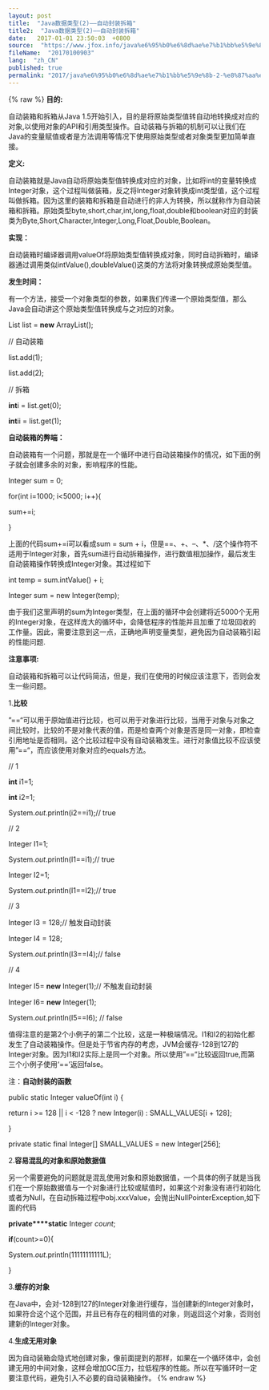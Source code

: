 ```yaml
---
layout: post
title:  "Java数据类型(2)——自动封装拆箱"
title2:  "Java数据类型(2)——自动封装拆箱"
date:   2017-01-01 23:50:03  +0800
source:  "https://www.jfox.info/java%e6%95%b0%e6%8d%ae%e7%b1%bb%e5%9e%8b-2-%e8%87%aa%e5%8a%a8%e5%b0%81%e8%a3%85%e6%8b%86%e7%ae%b1.html"
fileName:  "20170100903"
lang:  "zh_CN"
published: true
permalink: "2017/java%e6%95%b0%e6%8d%ae%e7%b1%bb%e5%9e%8b-2-%e8%87%aa%e5%8a%a8%e5%b0%81%e8%a3%85%e6%8b%86%e7%ae%b1.html"
---
```

{% raw %}
**目的:**

自动装箱和拆箱从Java 1.5开始引入，目的是将原始类型值转自动地转换成对应的对象,以使用对象的API和引用类型操作。自动装箱与拆箱的机制可以让我们在Java的变量赋值或者是方法调用等情况下使用原始类型或者对象类型更加简单直接。

**定义:**

自动装箱就是Java自动将原始类型值转换成对应的对象，比如将int的变量转换成Integer对象，这个过程叫做装箱，反之将Integer对象转换成int类型值，这个过程叫做拆箱。因为这里的装箱和拆箱是自动进行的非人为转换，所以就称作为自动装箱和拆箱。原始类型byte,short,char,int,long,float,double和boolean对应的封装类为Byte,Short,Character,Integer,Long,Float,Double,Boolean。

**实现：**

自动装箱时编译器调用valueOf将原始类型值转换成对象，同时自动拆箱时，编译器通过调用类似intValue(),doubleValue()这类的方法将对象转换成原始类型值。

**发生时间：**

有一个方法，接受一个对象类型的参数，如果我们传递一个原始类型值，那么Java会自动讲这个原始类型值转换成与之对应的对象。

List<Integer> list = **new** ArrayList<Integer>();

// 自动装箱

list.add(1);

list.add(2);

// 拆箱

**int**i = list.get(0);

**int**ii = list.get(1);

**自动装箱的弊端：**

自动装箱有一个问题，那就是在一个循环中进行自动装箱操作的情况，如下面的例子就会创建多余的对象，影响程序的性能。

Integer sum = 0;

 for(int i=1000; i<5000; i++){

 sum+=i;

}

上面的代码sum+=i可以看成sum = sum + i，但是==、+、–、*、/这个操作符不适用于Integer对象，首先sum进行自动拆箱操作，进行数值相加操作，最后发生自动装箱操作转换成Integer对象。其过程如下

int temp = sum.intValue() + i;

Integer sum = new Integer(temp);

由于我们这里声明的sum为Integer类型，在上面的循环中会创建将近5000个无用的Integer对象，在这样庞大的循环中，会降低程序的性能并且加重了垃圾回收的工作量。因此，需要注意到这一点，正确地声明变量类型，避免因为自动装箱引起的性能问题.

**注意事项:**

自动装箱和拆箱可以让代码简洁，但是，我们在使用的时候应该注意下，否则会发生一些问题。

1.**比较**

”==“可以用于原始值进行比较，也可以用于对象进行比较，当用于对象与对象之间比较时，比较的不是对象代表的值，而是检查两个对象是否是同一对象，即检查引用地址是否相同。这个比较过程中没有自动装箱发生。进行对象值比较不应该使用”==“，而应该使用对象对应的equals方法。

// 1

**int** i1=1;

**int** i2=1;

System.*out*.println(i2==i1);// true

// 2

Integer I1=1;

System.*out*.println(I1==i1);// true

Integer I2=1;

System.*out*.println(I1==I2);// true

// 3

Integer I3 = 128;// 触发自动封装

Integer I4 = 128;

System.*out*.println(I3==I4);// false

// 4

Integer I5= **new** Integer(1);// 不触发自动封装

Integer I6= **new** Integer(1);

System.*out*.println(I5==I6); // false

值得注意的是第2个小例子的第二个比较，这是一种极端情况。I1和I2的初始化都发生了自动装箱操作。但是处于节省内存的考虑，JVM会缓存-128到127的Integer对象。因为I1和I2实际上是同一个对象。所以使用”==“比较返回true,而第三个小例子使用‘==’返回false。

注：**自动封装的函数**

public static Integer valueOf(int i) {

 return i >= 128 || i < -128 ? new Integer(i) : SMALL_VALUES[i + 128];

 }

private static final Integer[] SMALL_VALUES = new Integer[256];

2.**容易混乱的对象和原始数据值**

另一个需要避免的问题就是混乱使用对象和原始数据值，一个具体的例子就是当我们在一个原始数据值与一个对象进行比较或赋值时，如果这个对象没有进行初始化或者为Null，在自动拆箱过程中obj.xxxValue，会抛出NullPointerException,如下面的代码

**private****static** Integer *count*;

**if**(count>=0){

System.*out*.println(11111111111L);

}

3.**缓存的对象**

在Java中，会对-128到127的Integer对象进行缓存，当创建新的Integer对象时，如果符合这个这个范围，并且已有存在的相同值的对象，则返回这个对象，否则创建新的Integer对象。

4.**生成无用对象**

因为自动装箱会隐式地创建对象，像前面提到的那样，如果在一个循环体中，会创建无用的中间对象，这样会增加GC压力，拉低程序的性能。所以在写循环时一定要注意代码，避免引入不必要的自动装箱操作。
{% endraw %}